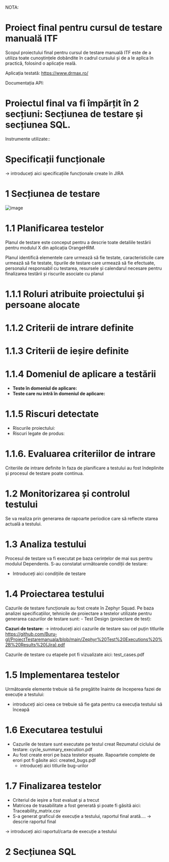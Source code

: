 NOTA:
# Proiect final pentru cursul de testare manuală ITF

Scopul proiectului final pentru cursul de testare manuală ITF este de a utiliza toate cunoștințele dobândite în cadrul cursului și de a le aplica în practică, folosind o aplicație reală.

Aplicația testată: https://www.drmax.ro/

Documentația API:

# Proiectul final va fi împărțit în 2 secțiuni: Secțiunea de testare și secțiunea SQL.

Instrumente utilizate::

# Specificații funcționale

-> introduceți aici specificațiile funcționale create în JIRA

# 1 Secțiunea de testare
![image](https://github.com/Buru-gl/ProiectTestaremanuala/assets/125501132/7ddfeb0f-157f-483b-af3b-7a37cc3b514a)

# 1.1 Planificarea testelor

Planul de testare este conceput pentru a descrie toate detaliile testării pentru modulul X din aplicația OrangeHRM.

Planul identifică elementele care urmează să fie testate, caracteristicile care urmează să fie testate, tipurile de testare care urmează să fie efectuate, personalul responsabil cu testarea, resursele și calendarul necesare pentru finalizarea testării și riscurile asociate cu planul

# 1.1.1 Roluri atribuite proiectului și persoane alocate

# 1.1.2 Criterii de intrare definite

# 1.1.3 Criterii de ieșire definite

# 1.1.4 Domeniul de aplicare a testării

* __Teste în domeniul de aplicare:__  
* __Teste care nu intră în domeniul de aplicare:__

# 1.1.5 Riscuri detectate
* Riscurile proiectului:
* Riscuri legate de produs:

# 1.1.6. Evaluarea criteriilor de intrare

Criteriile de intrare definite în faza de planificare a testului au fost îndeplinite și procesul de testare poate continua.

# 1.2 Monitorizarea și controlul testului

Se va realiza prin generarea de rapoarte periodice care să reflecte starea actuală a testului.

# 1.3 Analiza testului

Procesul de testare va fi executat pe baza cerințelor de mai sus pentru modulul Dependents. S-au constatat următoarele condiții de testare:
* Introduceți aici condițiile de testare

# 1.4 Proiectarea testului

Cazurile de testare funcționale au fost create în Zephyr Squad. Pe baza analizei specificațiilor, tehnicile de proiectare a testelor utilizate pentru generarea cazurilor de testare sunt: - Test Design (proiectare de test):

**Cazuri de testare:**
-> introduceți aici cazurile de testare sau cel puțin titlurile
https://github.com/Buru-gl/ProiectTestaremanuala/blob/main/Zephyr%20Test%20Executions%20%2B%20Results%20(Jira).pdf

Cazurile de testare cu etapele pot fi vizualizate aici: test_cases.pdf

# 1.5 Implementarea testelor

Următoarele elemente trebuie să fie pregătite înainte de începerea fazei de execuție a testului:

* introduceți aici ceea ce trebuie să fie gata pentru ca execuția testului să înceapă

# 1.6 Executarea testului

* Cazurile de testare sunt executate pe testul creat Rezumatul ciclului de testare: cycle_summary_execution.pdf
* Au fost create erori pe baza testelor eșuate. Rapoartele complete de erori pot fi găsite aici: created_bugs.pdf
  * introduceți aici titlurile bug-urilor

# 1.7 Finalizarea testelor

* Criteriul de ieșire a fost evaluat și a trecut
* Matricea de trasabilitate a fost generată și poate fi găsită aici: Traceability_matrix.csv
* S-a generat graficul de execuție a testului, raportul final arată.... -> descrie raportul final

-> introduceți aici raportul/carta de execuție a testului

# 2 Secțiunea SQL
